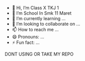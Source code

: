 - 👋 Hi, I’m Class X TKJ 1
- 👀 I’m School In Smk 11 Maret
- 🌱 I’m currently learning ...
- 💞️ I’m looking to collaborate on ...
- 📫 How to reach me ...
- 😄 Pronouns: ...
- ⚡ Fun fact: ...

DONT USING OR TAKE MY REPO

